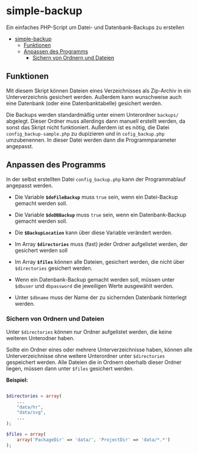<!-- title: README | simpleBackup-->
# simple-backup
 Ein einfaches PHP-Script um Datei- und Datenbank-Backups zu erstellen
 
- [simple-backup](#simple-backup)
  - [Funktionen](#funktionen)
  - [Anpassen des Programms](#anpassen-des-programms)
    - [Sichern von Ordnern und Dateien](#sichern-von-ordnern-und-dateien)

 ## Funktionen
 Mit diesem Skript können Dateien eines Verzeichnisses als Zip-Archiv in ein Unterverzeichnis gesichert werden.
 Außerdem kann wunschweise auch eine Datenbank (oder eine Datenbanktabelle) gesichert werden.

 Die Backups werden standardmäßig unter einem Unterordner `backups/` abgelegt. Dieser Ordner muss allerdings dann manuell erstellt werden, da sonst das Skript nicht funktioniert.
 Außerdem ist es nötig, die Datei `config_backup-sample.php` zu dupizieren und in `cofig_backup.php` umzubenennen. In dieser Datei werden dann die Programmparameter angepasst.

 ## Anpassen des Programms
 In der selbst erstellten Datei `config_backup.php` kann der Programmablauf angepasst werden.
 - Die Variable **`$doFileBackup`** muss `true` sein, wenn ein Datei-Backup gemacht werden soll.
 - Die Variable **`$doDBBackup`** muss `true` sein, wenn ein Datenbank-Backup gemacht werden soll.

 - Die **`$BackupLocation`** kann über diese Variable verändert werden.
 - Im Array **`$directories`** muss (fast) jeder Ordner aufgelistet werden, der gesichert werden soll
 - Im Array **`$files`** können alle Dateien, gesichert werden, die nicht über `$directories` gesichert werden.

 - Wenn ein Datenbank-Backup gemacht werden soll, müssen unter `$dbuser` und `dbpassword` die jeweiligen Werte ausgewählt werden.
 - Unter `$dbname` muss der Name der zu sichernden Datenbank hinterlegt werden.


### Sichern von Ordnern und Dateien
Unter `$directories` können nur Ordner aufgelistet werden, die keine weiteren Unterodner haben.

Sollte ein Ordner eines oder mehrere Unterverzeichnisse haben, können alle Unterverzeichnisse ohne weitere Unterordner unter `$directories` gespeichert werden.
Alle Dateien die in Ordnern oberhalb dieser Ordner liegen, müssen dann unter `$files` gesichert werden.

**Beispiel:**

```php

$directories = array(
    ...
    "data/hr",
    "data/svg",
    ...
);

$files = array(
    array('PackageDir' => 'data/', 'ProjectDir' => 'data/*.*')
);

```